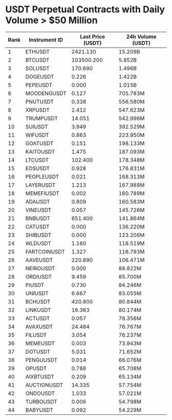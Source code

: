 # USDT Perpetual Contracts with Daily Volume > $50 Million

| Rank | Instrument ID | Last Price (USDT) | 24h Volume (USDT) |
|------|---------------|-------------------|-------------------|
| 1 | ETHUSDT | 2421.130 | 15.209B |
| 2 | BTCUSDT | 103500.200 | 5.852B |
| 3 | SOLUSDT | 170.690 | 1.496B |
| 4 | DOGEUSDT | 0.226 | 1.422B |
| 5 | PEPEUSDT | 0.000 | 1.015B |
| 6 | MOODENGUSDT | 0.127 | 705.783M |
| 7 | PNUTUSDT | 0.338 | 556.580M |
| 8 | XRPUSDT | 2.412 | 547.623M |
| 9 | TRUMPUSDT | 14.051 | 542.996M |
| 10 | SUIUSDT | 3.949 | 392.529M |
| 11 | WIFUSDT | 0.863 | 223.950M |
| 12 | GOATUSDT | 0.151 | 198.133M |
| 13 | KAITOUSDT | 1.475 | 187.093M |
| 14 | LTCUSDT | 102.400 | 178.348M |
| 15 | EOSUSDT | 0.928 | 176.831M |
| 16 | PEOPLEUSDT | 0.021 | 168.313M |
| 17 | LAYERUSDT | 1.213 | 167.988M |
| 18 | MEMEFIUSDT | 0.002 | 160.789M |
| 19 | ADAUSDT | 0.809 | 160.583M |
| 20 | VINEUSDT | 0.057 | 145.726M |
| 21 | BNBUSDT | 651.400 | 141.864M |
| 22 | CATUSDT | 0.000 | 136.220M |
| 23 | SHIBUSDT | 0.000 | 123.206M |
| 24 | WLDUSDT | 1.160 | 118.519M |
| 25 | FARTCOINUSDT | 1.327 | 116.793M |
| 26 | AAVEUSDT | 220.890 | 106.471M |
| 27 | NEIROUSDT | 0.000 | 88.822M |
| 28 | ORDIUSDT | 9.459 | 85.700M |
| 29 | PIUSDT | 0.730 | 84.246M |
| 30 | UNIUSDT | 6.667 | 83.055M |
| 31 | BCHUSDT | 420.800 | 80.844M |
| 32 | LINKUSDT | 16.363 | 80.174M |
| 33 | ACTUSDT | 0.057 | 78.356M |
| 34 | AVAXUSDT | 24.484 | 76.767M |
| 35 | FILUSDT | 3.054 | 76.237M |
| 36 | MEMEUSDT | 0.003 | 73.943M |
| 37 | DOTUSDT | 5.031 | 71.652M |
| 38 | PENGUUSDT | 0.014 | 66.076M |
| 39 | OPUSDT | 0.788 | 65.708M |
| 40 | AIXBTUSDT | 0.209 | 65.134M |
| 41 | AUCTIONUSDT | 14.335 | 57.754M |
| 42 | ONDOUSDT | 1.033 | 57.021M |
| 43 | TURBOUSDT | 0.006 | 54.798M |
| 44 | BABYUSDT | 0.092 | 54.229M |
